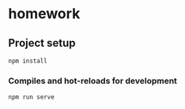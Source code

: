 # homework

## Project setup
```
npm install
```

### Compiles and hot-reloads for development
```
npm run serve
```


